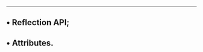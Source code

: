 -------------------------------------------
• Reflection API;
---------------------------------------------
• Attributes.
-----------------------------------------------
